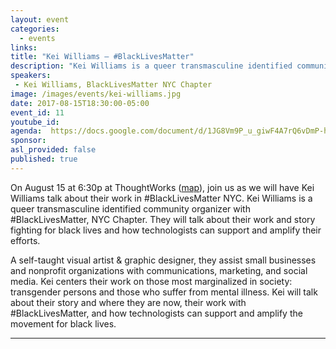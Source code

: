 ```yaml
---
layout: event
categories:
  - events
links:
title: "Kei Williams – #BlackLivesMatter"
description: "Kei Williams is a queer transmasculine identified community organizer with #BlackLivesMatter, NYC Chapter. They will talk about their work and story fighting for black lives and how technologists can support and amplify their efforts."
speakers:
 - Kei Williams, BlackLivesMatter NYC Chapter
image: /images/events/kei-williams.jpg
date: 2017-08-15T18:30:00-05:00
event_id: 11
youtube_id:
agenda:  https://docs.google.com/document/d/1JG8Vm9P_u_giwF4A7rQ6vDmP-hYSzvEtKS7AA2uKp0Q/edit#
sponsor:
asl_provided: false
published: true
---
```


On August 15 at 6:30p at ThoughtWorks ([map](https://goo.gl/maps/jDB4sE59mk92)), join us as we will have Kei Williams talk about their work in #BlackLivesMatter NYC. Kei Williams is a queer transmasculine identified community organizer with #BlackLivesMatter, NYC Chapter. They will talk about their work and story fighting for black lives and how technologists can support and amplify their efforts.

A self-taught visual artist & graphic designer, they assist small businesses and nonprofit organizations with communications, marketing, and social media. Kei centers their work on those most marginalized in society: transgender persons and those who suffer from mental illness. Kei will talk about their story and where they are now, their work with #BlackLivesMatter, and how technologists can support and amplify the movement for black lives.

<hr/>
